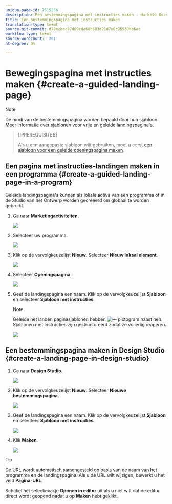 ```yaml
---
unique-page-id: 7515266
description: Een bestemmingspagina met instructies maken - Marketo Docs - Productdocumentatie
title: Een bestemmingspagina met instructies maken
translation-type: tm+mt
source-git-commit: d78ecbec87d69cde66b583d21d7e0c95539bb6ec
workflow-type: tm+mt
source-wordcount: '201'
ht-degree: 0%

---
```



# Bewegingspagina met instructies maken {#create-a-guided-landing-page}

>[!NOTE]
>
>De modi van de bestemmingspagina worden bepaald door hun sjabloon. [Meer ](/help/marketo/product-docs/demand-generation/landing-pages/understanding-landing-pages/understanding-free-form-vs-guided-landing-pages.md) informatie over sjablonen voor vrije en geleide landingspagina&#39;s.

>[!PREREQUISITES]
>
>Als u een aangepaste sjabloon wilt gebruiken, moet u eerst [een sjabloon voor een geleide openingspagina maken](/help/marketo/product-docs/demand-generation/landing-pages/landing-page-templates/create-a-guided-landing-page-template.md).

## Een pagina met instructies-landingen maken in een programma {#create-a-guided-landing-page-in-a-program}

Geleide landingspagina&#39;s kunnen als lokale activa van een programma of in de Studio van het Ontwerp worden gecreeerd om globaal te worden gebruikt.

1. Ga naar **Marketingactiviteiten**.

   ![](assets/one-1.png)

1. Selecteer uw programma.

   ![](assets/image2015-5-26-9-3a24-3a2.png)

1. Klik op de vervolgkeuzelijst **Nieuw**. Selecteer **Nieuw lokaal element**.

   ![](assets/image2015-5-26-9-3a25-3a36.png)

1. Selecteer **Openingspagina**.

   ![](assets/four.png)

1. Geef de landingspagina een naam. Klik op de vervolgkeuzelijst **Sjabloon** en selecteer **Sjabloon met instructies**.

   >[!NOTE]
   >
   >Geleide het landen paginasjablonen hebben ![—](assets/image2015-5-26-9-3a26-3a51.png) pictogram naast hen. Sjablonen met instructies zijn gestructureerd zodat ze volledig reageren.

   ![](assets/image2015-5-24-15-3a47-3a56.png)

## Een bestemmingspagina maken in Design Studio {#create-a-landing-page-in-design-studio}

1. Ga naar **Design Studio**.

   ![](assets/six.png)

1. Klik op de vervolgkeuzelijst **Nieuw**. Selecteer **Nieuwe bestemmingspagina**.

   ![](assets/seven.png)

1. Geef de landingspagina een naam. Klik op de vervolgkeuzelijst **Sjabloon** en selecteer **Sjabloon met instructies**.

   ![](assets/image2015-5-26-9-3a27-3a34.png)

1. Klik **Maken**.

   ![](assets/image2015-5-26-9-3a28-3a8.png)

>[!TIP]
>
>De URL wordt automatisch samengesteld op basis van de naam van het programma en de landingspagina. Als u de URL wilt wijzigen, bewerkt u het veld **Pagina-URL**.
>
>Schakel het selectievakje **Openen in editor** uit als u niet wilt dat de editor direct wordt geopend nadat u op **Maken** hebt geklikt.
